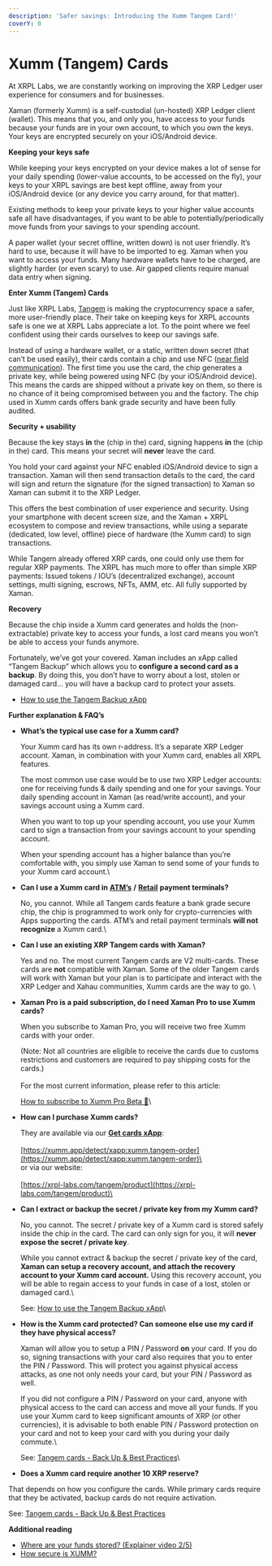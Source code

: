```yaml
---
description: 'Safer savings: Introducing the Xumm Tangem Card!'
coverY: 0
---
```


# Xumm (Tangem) Cards



At XRPL Labs, we are constantly working on improving the XRP Ledger user experience for consumers and for businesses.

Xaman (formerly Xumm) is a self-custodial (un-hosted) XRP Ledger client (wallet). This means that you, and only you, have access to your funds because your funds are in your own account, to which you own the keys. Your keys are encrypted securely on your iOS/Android device.

**Keeping your keys safe**

While keeping your keys encrypted on your device makes a lot of sense for your daily spending (lower-value accounts, to be accessed on the fly), your keys to your XRPL savings are best kept offline, away from your iOS/Android device (or any device you carry around, for that matter).

Existing methods to keep your private keys to your higher value accounts safe all have disadvantages, if you want to be able to potentially/periodically move funds from your savings to your spending account.

A paper wallet (your secret offline, written down) is not user friendly. It’s hard to use, because it will have to be imported to eg. Xaman when you want to access your funds. Many hardware wallets have to be charged, are slightly harder (or even scary) to use. Air gapped clients require manual data entry when signing.

**Enter Xumm (Tangem) Cards**

Just like XRPL Labs, [Tangem](https://shop.tangem.com/pages/start) is making the cryptocurrency space a safer, more user-friendly place. Their take on keeping keys for XRPL accounts safe is one we at XRPL Labs appreciate a lot. To the point where we feel confident using their cards ourselves to keep our savings safe.

Instead of using a hardware wallet, or a static, written down secret (that can’t be used easily), their cards contain a chip and use NFC ([near field communication](https://nl.wikipedia.org/wiki/Near-field\_communication)). The first time you use the card, the chip generates a private key, while being powered using NFC (by your iOS/Android device). This means the cards are shipped without a private key on them, so there is no chance of it being compromised between you and the factory. The chip used in Xumm cards offers bank grade security and have been fully audited.

**Security + usability**

Because the key stays **in** the (chip in the) card, signing happens **in** the (chip in the) card. This means your secret will **never** leave the card.

You hold your card against your NFC enabled iOS/Android device to sign a transaction. Xaman will then send transaction details to the card, the card will sign and return the signature (for the signed transaction) to Xaman so Xaman can submit it to the XRP Ledger.

This offers the best combination of user experience and security. Using your smartphone with decent screen size, and the Xaman + XRPL ecosystem to compose and review transactions, while using a separate (dedicated, low level, offline) piece of hardware (the Xumm card) to sign transactions.

While Tangem already offered XRP cards, one could only use them for regular XRP payments. The XRPL has much more to offer than simple XRP payments: Issued tokens / IOU’s (decentralized exchange), account settings, multi signing, escrows, NFTs, AMM, etc. All fully supported by Xaman.

>

**Recovery**

Because the chip inside a Xumm card generates and holds the (non-extractable) private key to access your funds, a lost card means you won’t be able to access your funds anymore.

Fortunately, we’ve got your covered. Xaman includes an xApp called “Tangem Backup” which allows you to **configure a second card as a backup**. By doing this, you don’t have to worry about a lost, stolen or damaged card… you will have a backup card to protect your assets.

* [How to use the Tangem Backup xApp](https://support.xumm.app/hc/en-us/articles/4417047349394)

**Further explanation & FAQ’s**

*   **What’s the typical use case for a Xumm card?**

    Your Xumm card has its own r-address. It’s a separate XRP Ledger account. Xaman, in combination with your Xumm card, enables all XRPL features.

    The most common use case would be to use two XRP Ledger accounts: one for receiving funds & daily spending and one for your savings. Your daily spending account in Xaman (as read/write account), and your savings account using a Xumm card.

    When you want to top up your spending account, you use your Xumm card to sign a transaction from your savings account to your spending account.

    When your spending account has a higher balance than you’re comfortable with, you simply use Xaman to send some of your funds to your Xumm card account.\

*   **Can I use a Xumm card in** [**ATM’s**](https://twitter.com/WietseWind/status/1329910752325619715) **/** [**Retail**](https://twitter.com/WietseWind/status/1329909916631494665) **payment terminals?**

    No, you cannot. While all Tangem cards feature a bank grade secure chip, the chip is programmed to work only for crypto-currencies with Apps supporting the cards. ATM’s and retail payment terminals **will not recognize** a Xumm card.\

*   **Can I use an existing XRP Tangem cards with Xaman?**

    Yes and no. The most current Tangem cards are V2 multi-cards. These cards are **not** compatible with Xaman. Some of the older Tangem cards will work with Xaman but your plan is to participate and interact with the XRP Ledger and Xahau communities, Xumm cards are the way to go. \

*   **Xaman Pro is a paid subscription, do I need Xaman Pro to use Xumm cards?**

    When you subscribe to Xaman Pro, you will receive two free Xumm cards with your order.

    (Note: Not all countries are eligible to receive the cards due to customs restrictions and customers are required to pay shipping costs for the cards.) \
    \
    For the most current information, please refer to this article:

    [How to subscribe to Xumm Pro Beta 🎉](https://support.xumm.app/hc/en-us/articles/6138022550418)\

*   **How can I purchase Xumm cards?**

    They are available via our [**Get cards xApp**](https://xumm.app/detect/xapp:xumm.tangem-order):\
    \
    [https://xumm.app/detect/xapp:xumm.tangem-order](https://xumm.app/detect/xapp:xumm.tangem-order)\
    \
    or via our website:\
    \
    [https://xrpl-labs.com/tangem/product](https://xrpl-labs.com/tangem/product)\

*   **Can I extract or backup the secret / private key from my Xumm card?**

    No, you cannot. The secret / private key of a Xumm card is stored safely inside the chip in the card. The card can only sign for you, it will **never expose the secret / private key**.

    While you cannot extract & backup the secret / private key of the card, **Xaman can setup a recovery account, and attach the recovery account to your Xumm card account.** Using this recovery account, you will be able to regain access to your funds in case of a lost, stolen or damaged card.\


    See: [How to use the Tangem Backup xApp](https://support.xumm.app/hc/en-us/articles/4417047349394)\

*   **How is the Xumm card protected? Can someone else use my card if they have physical access?**

    Xaman will allow you to setup a PIN / Password **on** your card. If you do so, signing transactions with your card also requires that you to enter the PIN / Password. This will protect you against physical access attacks, as one not only needs your card, but your PIN / Password as well.

    If you did not configure a PIN / Password on your card, anyone with physical access to the card can access and move all your funds.   If you use your Xumm card to keep significant amounts of XRP (or other currencies), it is advisable to both enable PIN / Password protection on your card and not to keep your card with you during your daily commute.\


    See: [Tangem cards - Back Up & Best Practices](https://support.xumm.app/hc/en-us/articles/4416929335186)\

* **Does a Xumm card require another 10 XRP reserve?**

That depends on how you configure the cards. While primary cards require that they be activated,               backup cards do not require activation.

See: [Tangem cards - Back Up & Best Practices](https://support.xumm.app/hc/en-us/articles/4416929335186)

**Additional reading**

* [Where are your funds stored? (Explainer video 2/5)](https://support.xumm.app/hc/en-us/articles/4408081411474)
* [How secure is XUMM?](https://support.xumm.app/hc/en-us/articles/4427109779986)

